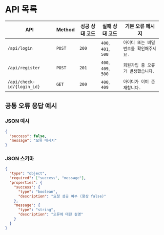 # API 목록

| API | Method | 성공 상태 코드 | 실패 상태 코드 | 기본 오류 메시지 |
| --- | ------ | ------------- | -------------- | ---------------- |
| `/api/login` | `POST` | `200` | `400`, `401`, `500` | `아이디 또는 비밀번호를 확인해주세요.` |
| `/api/register` | `POST` | `201` | `400`, `409`, `500` | `회원가입 중 오류가 발생했습니다.` |
| `/api/check-id/{login_id}` | `GET` | `200` | `400`, `409` | `아이디가 이미 존재합니다.` |

## 공통 오류 응답 예시

### JSON 예시
```json
{
  "success": false,
  "message": "오류 메시지"
}
```

### JSON 스키마
```json
{
  "type": "object",
  "required": ["success", "message"],
  "properties": {
    "success": {
      "type": "boolean",
      "description": "요청 성공 여부 (항상 false)"
    },
    "message": {
      "type": "string",
      "description": "오류에 대한 설명"
    }
  }
}
```
